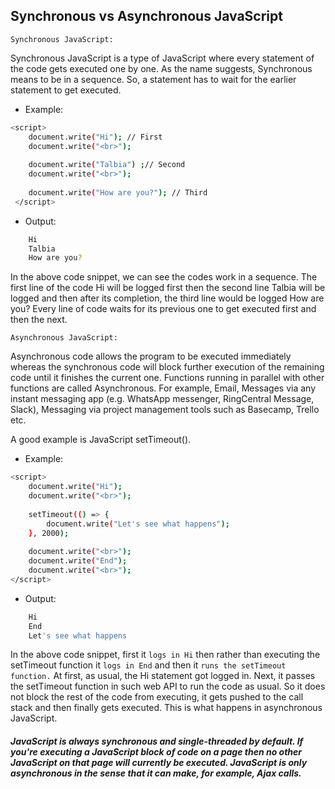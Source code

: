 ## Synchronous vs Asynchronous JavaScript

```ssh
Synchronous JavaScript:
```
Synchronous JavaScript is a type of JavaScript where every statement of the code gets executed one by one. As the name suggests, Synchronous means to be in a sequence. So, a statement has to wait for the earlier statement to get executed. 

- Example: 
```sh
<script>
    document.write("Hi"); // First
    document.write("<br>");
 
    document.write("Talbia") ;// Second
    document.write("<br>");
   
    document.write("How are you?"); // Third
 </script>
```
- Output: 
```sh
	Hi
	Talbia
	How are you?
```

In the above code snippet, we can see the codes work in a sequence. The first line of the code Hi will be logged first then the second line Talbia will be logged and then after its completion, the third line would be logged How are you?
Every line of code waits for its previous one to get executed first and then the next.


```ssh
Asynchronous JavaScript:
```
Asynchronous code allows the program to be executed immediately whereas the synchronous code will block further execution of the remaining code until it finishes the current one. Functions running in parallel with other functions are called Asynchronous. For example, Email, Messages via any instant messaging app (e.g. WhatsApp messenger, RingCentral Message, Slack), Messaging via project management tools such as Basecamp, Trello etc.

A good example is JavaScript setTimeout(). 

- Example:
```sh
<script>
    document.write("Hi");
    document.write("<br>");
  
    setTimeout(() => {
        document.write("Let's see what happens");
    }, 2000);
  
    document.write("<br>");
    document.write("End");
    document.write("<br>");
</script>
```
- Output:
```sh
	Hi 
	End
	Let's see what happens
```
In the above code snippet, first it `logs in Hi` then rather than executing the setTimeout function it `logs in End` and then it `runs the setTimeout function.`
At first, as usual, the Hi statement got logged in. Next, it passes the setTimeout function in such web API to run the code as usual. So it does not block the rest of the code from executing, it gets pushed to the call stack and then finally gets executed. This is what happens in asynchronous JavaScript.

#### _JavaScript is always synchronous and single-threaded by default. If you're executing a JavaScript block of code on a page then no other JavaScript on that page will currently be executed. JavaScript is only asynchronous in the sense that it can make, for example, Ajax calls._
